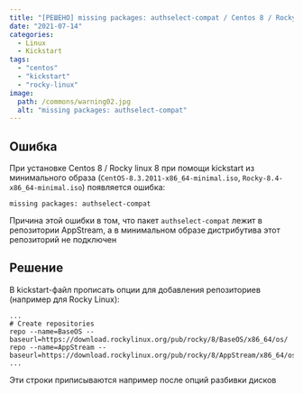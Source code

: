 ```yaml
---
title: "[РЕШЕНО] missing packages: authselect-compat / Centos 8 / Rocky Linux"
date: "2021-07-14"
categories: 
  - Linux
  - Kickstart
tags: 
  - "centos"
  - "kickstart"
  - "rocky-linux"
image:
  path: /commons/warning02.jpg
  alt: "missing packages: authselect-compat"
---
```


## Ошибка

При установке Centos 8 / Rocky linux 8 при помощи kickstart из минимального образа (`CentOS-8.3.2011-x86_64-minimal.iso`, `Rocky-8.4-x86_64-minimal.iso`) появляется ошибка:

```
missing packages: authselect-compat
```

Причина этой ошибки в том, что пакет `authselect-compat` лежит в репозитории AppStream, а в минимальном образе дистрибутива этот репозиторий не подключен

## Решение

В kickstart-файл прописать опции для добавления репозиториев (например для Rocky Linux):

```
...
# Create repositories
repo --name=BaseOS --baseurl=https://download.rockylinux.org/pub/rocky/8/BaseOS/x86_64/os/
repo --name=AppStream --baseurl=https://download.rockylinux.org/pub/rocky/8/AppStream/x86_64/os/
...
```

Эти строки приписываются например после опций разбивки дисков